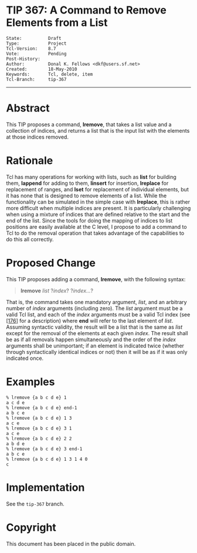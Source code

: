 # TIP 367: A Command to Remove Elements from a List
	State:          Draft
	Type:           Project
	Tcl-Version:    8.7
	Vote:           Pending
	Post-History:	
	Author:         Donal K. Fellows <dkf@users.sf.net>
	Created:        18-May-2010
	Keywords:       Tcl, delete, item
	Tcl-Branch:     tip-367
-----

# Abstract

This TIP proposes a command, **lremove**, that takes a list value and a
collection of indices, and returns a list that is the input list with the
elements at those indices removed.

# Rationale

Tcl has many operations for working with lists, such as **list** for
building them, **lappend** for adding to them, **linsert** for insertion,
**lreplace** for replacement of ranges, and **lset** for replacement of
individual elements, but it has none that is designed to remove elements of a
list. While the functionality can be simulated in the simple case with
**lreplace**, this is rather more difficult when multiple indices are
present. It is particularly challenging when using a mixture of indices that
are defined relative to the start and the end of the list. Since the tools for
doing the mapping of indices to list positions are easily available at the C
level, I propose to add a command to Tcl to do the removal operation that
takes advantage of the capabilities to do this all correctly.

# Proposed Change

This TIP proposes adding a command, **lremove**, with the following syntax:

 > **lremove** _list_ ?_index_? ?_index..._?

That is, the command takes one mandatory argument, _list_, and an arbitrary
number of _index_ arguments \(including zero\). The _list_ argument must be
a valid Tcl list, and each of the _index_ arguments must be a valid Tcl
index \(see [[176]](176.md) for a description\) where **end** will refer to the last
element of _list_. Assuming syntactic validity, the result will be a list
that is the same as _list_ except for the removal of the elements at each
given _index_. The result shall be as if all removals happen simultaneously
and the order of the _index_ arguments shall be unimportant; if an element
is indicated twice \(whether through syntactically identical indices or not\)
then it will be as if it was only indicated once.

# Examples

	% lremove {a b c d e} 1
	a c d e
	% lremove {a b c d e} end-1
	a b c e
	% lremove {a b c d e} 1 3
	a c e
	% lremove {a b c d e} 3 1
	a c e
	% lremove {a b c d e} 2 2
	a b d e
	% lremove {a b c d e} 3 end-1
	a b c e
	% lremove {a b c d e} 1 3 1 4 0
	c

# Implementation

See the `tip-367` branch.

# Copyright

This document has been placed in the public domain.

